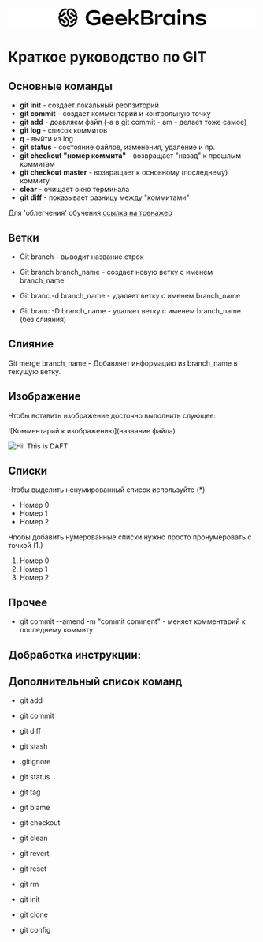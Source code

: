 ![GB logo - create wiht support](https://raw.githubusercontent.com/ealopatin/GB/main/LogoGB.png)

# Краткое руководство по GIT
## **Основные команды**

* **git init** - создает локальный реопзиторий
* **git commit** - создает комментарий и контрольную точку
* **git add** - доавляем файл (-а в git commit - am - делает тоже самое)
* **git log** - список коммитов
* **q** - выйти из log
* **git status** - состояние файлов, изменения, удаление и пр.
* **git checkout "номер коммита"** - возвращает "назад" к прошлым коммитам
* **git checkout master** - возвращает к основному (последнему) коммиту 
* **clear** - очищает окно терминала
* **git diff** - показывает разницу между "коммитами"

Для 'облегчения' обучения 
[cсылка на тренажер](https://learngitbranching.js.org/)


## **Ветки**

* Git branch - выводит название строк

* Git branch branch_name - создает новую ветку с именем branch_name

* Git branc -d branch_name - удаляет ветку с именем branch_name

* Git branc -D branch_name - удаляет ветку с именем branch_name (без слияния)


## **Слияние**

Git merge branch_name - Добавляет информацию из branch_name в текущую ветку.


## **Изображение**

Чтобы вставить изображение досточно выполнить слующее:

![Комментарий к изображению](название файла)

![Hi! This is DAFT](daft.jpg)


## **Списки**

Чтобы выделить ненумированный список используйте (*)

* Номер 0
* Номер 1
* Номер 2

Чnобы добавить нумерованные списки нужно просто пронумеровать с точкой (1.)

1. Номер 0
2. Номер 1
3. Номер 2


## Прочее

* git commit --amend -m "commit comment" - меняет комментарий к последнему коммиту


## Добработка инструкции:

## Дополнительный список команд

* git add  
* git commit 
* git diff 
* git stash 
* .gitignore

* git status 
* git tag 
* git blame

* git checkout 
* git clean 
* git revert 
* git reset 
* git rm

* git init 
* git clone 
* git config
